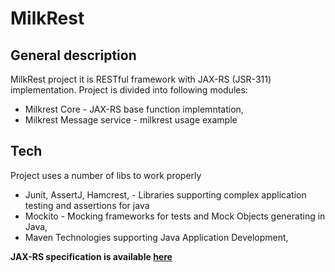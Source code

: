 MilkRest
======================

## General description
MilkRest project it is RESTful framework with JAX-RS (JSR-311) implementation. 
Project is divided into following modules:
- Milkrest Core - JAX-RS base function implemntation,	
- Milkrest Message service - milkrest usage example


## Tech
Project uses a number of libs to work properly
* Junit, AssertJ, Hamcrest,  - Libraries supporting complex application testing and assertions for java
* Mockito -  Mocking frameworks for tests  and Mock Objects generating in Java, 
* Maven Technologies supporting Java Application Development,


**JAX-RS specification is available [here](http://jcp.org/aboutJava/communityprocess/final/jsr311/index.html)**
